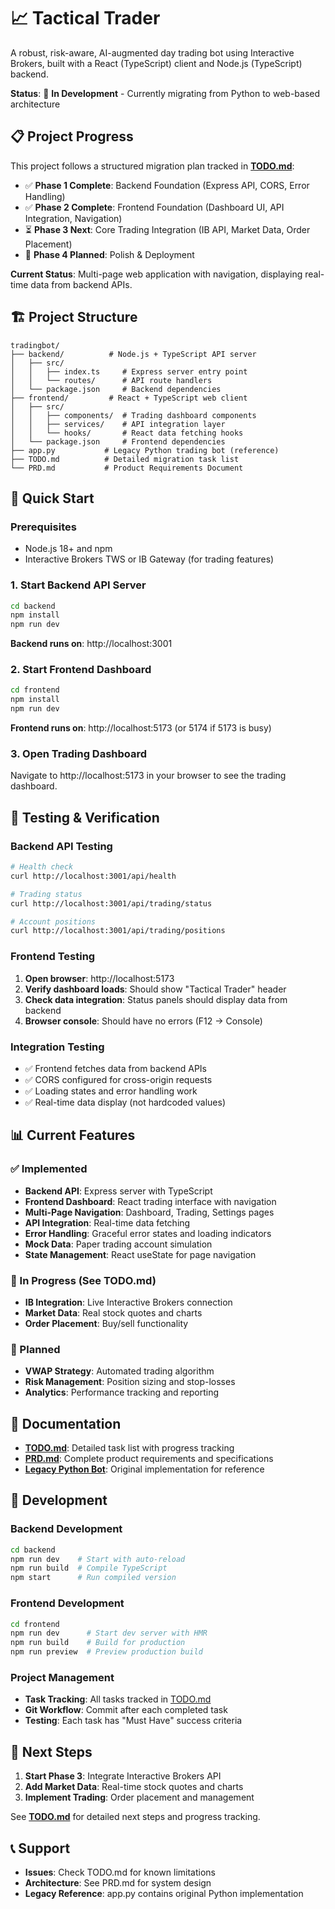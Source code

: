 # 📈 Tactical Trader

A robust, risk-aware, AI-augmented day trading bot using Interactive Brokers, built with a React (TypeScript) client and Node.js (TypeScript) backend.

**Status**: 🚧 **In Development** - Currently migrating from Python to web-based architecture

## 📋 Project Progress

This project follows a structured migration plan tracked in **[TODO.md](./TODO.md)**:

- ✅ **Phase 1 Complete**: Backend Foundation (Express API, CORS, Error Handling)
- ✅ **Phase 2 Complete**: Frontend Foundation (Dashboard UI, API Integration, Navigation)
- ⏳ **Phase 3 Next**: Core Trading Integration (IB API, Market Data, Order Placement)
- 📅 **Phase 4 Planned**: Polish & Deployment

**Current Status**: Multi-page web application with navigation, displaying real-time data from backend APIs.

## 🏗️ Project Structure

```
tradingbot/
├── backend/          # Node.js + TypeScript API server
│   ├── src/
│   │   ├── index.ts     # Express server entry point
│   │   └── routes/      # API route handlers
│   └── package.json     # Backend dependencies
├── frontend/         # React + TypeScript web client
│   ├── src/
│   │   ├── components/  # Trading dashboard components
│   │   ├── services/    # API integration layer
│   │   └── hooks/       # React data fetching hooks
│   └── package.json     # Frontend dependencies
├── app.py           # Legacy Python trading bot (reference)
├── TODO.md          # Detailed migration task list
└── PRD.md           # Product Requirements Document
```

## 🚀 Quick Start

### Prerequisites
- Node.js 18+ and npm
- Interactive Brokers TWS or IB Gateway (for trading features)

### 1. Start Backend API Server
```bash
cd backend
npm install
npm run dev
```
**Backend runs on**: http://localhost:3001

### 2. Start Frontend Dashboard
```bash
cd frontend  
npm install
npm run dev
```
**Frontend runs on**: http://localhost:5173 (or 5174 if 5173 is busy)

### 3. Open Trading Dashboard
Navigate to http://localhost:5173 in your browser to see the trading dashboard.

## 🧪 Testing & Verification

### Backend API Testing
```bash
# Health check
curl http://localhost:3001/api/health

# Trading status
curl http://localhost:3001/api/trading/status

# Account positions
curl http://localhost:3001/api/trading/positions
```

### Frontend Testing
1. **Open browser**: http://localhost:5173
2. **Verify dashboard loads**: Should show "Tactical Trader" header
3. **Check data integration**: Status panels should display data from backend
4. **Browser console**: Should have no errors (F12 → Console)

### Integration Testing
- ✅ Frontend fetches data from backend APIs
- ✅ CORS configured for cross-origin requests
- ✅ Loading states and error handling work
- ✅ Real-time data display (not hardcoded values)

## 📊 Current Features

### ✅ Implemented
- **Backend API**: Express server with TypeScript
- **Frontend Dashboard**: React trading interface with navigation
- **Multi-Page Navigation**: Dashboard, Trading, Settings pages
- **API Integration**: Real-time data fetching
- **Error Handling**: Graceful error states and loading indicators
- **Mock Data**: Paper trading account simulation
- **State Management**: React useState for page navigation

### 🚧 In Progress (See TODO.md)
- **IB Integration**: Live Interactive Brokers connection
- **Market Data**: Real stock quotes and charts
- **Order Placement**: Buy/sell functionality

### 📅 Planned
- **VWAP Strategy**: Automated trading algorithm
- **Risk Management**: Position sizing and stop-losses
- **Analytics**: Performance tracking and reporting

## 📖 Documentation

- **[TODO.md](./TODO.md)**: Detailed task list with progress tracking
- **[PRD.md](./PRD.md)**: Complete product requirements and specifications
- **[Legacy Python Bot](./app.py)**: Original implementation for reference

## 🔧 Development

### Backend Development
```bash
cd backend
npm run dev    # Start with auto-reload
npm run build  # Compile TypeScript
npm start      # Run compiled version
```

### Frontend Development  
```bash
cd frontend
npm run dev      # Start dev server with HMR
npm run build    # Build for production
npm run preview  # Preview production build
```

### Project Management
- **Task Tracking**: All tasks tracked in [TODO.md](./TODO.md)
- **Git Workflow**: Commit after each completed task
- **Testing**: Each task has "Must Have" success criteria

## 🎯 Next Steps

1. **Start Phase 3**: Integrate Interactive Brokers API
3. **Add Market Data**: Real-time stock quotes and charts
4. **Implement Trading**: Order placement and management

See **[TODO.md](./TODO.md)** for detailed next steps and progress tracking.

## 📞 Support

- **Issues**: Check TODO.md for known limitations
- **Architecture**: See PRD.md for system design
- **Legacy Reference**: app.py contains original Python implementation 